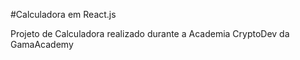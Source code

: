 #Calculadora em React.js

Projeto de Calculadora realizado durante a Academia CryptoDev da GamaAcademy
